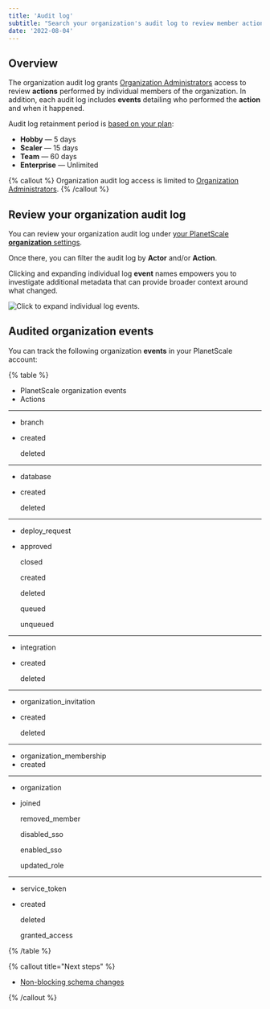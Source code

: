 ```yaml
---
title: 'Audit log'
subtitle: "Search your organization's audit log to review member actions and events."
date: '2022-08-04'
---
```


## Overview

The organization audit log grants [Organization Administrators](/docs/concepts/access-control#organization-administrator) access to review **actions** performed by individual members of the organization. In addition, each audit log includes **events** detailing who performed the **action** and when it happened.

Audit log retainment period is [based on your plan](/docs/concepts/billing#planetscale-plans):

- **Hobby** &mdash; 5 days
- **Scaler** &mdash; 15 days
- **Team** &mdash; 60 days
- **Enterprise** &mdash; Unlimited

{% callout %}
Organization audit log access is limited to [Organization Administrators](/docs/concepts/access-control#organization-administrator).
{% /callout %}

## Review your organization audit log

You can review your organization audit log under [your PlanetScale **organization** settings](https://app.planetscale.com/~/settings/audit-log).

Once there, you can filter the audit log by **Actor** and/or **Action**.

Clicking and expanding individual log **event** names empowers you to investigate additional metadata that can provide broader context around what changed.

![Click to expand individual log events.](/assets/docs/concepts/audit-log/event.png)

## Audited organization events

You can track the following organization **events** in your PlanetScale account:

{% table %}

- PlanetScale organization events
- Actions

---

- branch
- created

  deleted

---

- database
- created

  deleted

---

- deploy_request
- approved

  closed

  created

  deleted

  queued

  unqueued

---

- integration
- created

  deleted

---

- organization_invitation
- created

  deleted

---

- organization_membership
- created

---

- organization
- joined

  removed_member

  disabled_sso

  enabled_sso

  updated_role

---

- service_token
- created

  deleted

  granted_access

{% /table %}

{% callout title="Next steps" %}

- [Non-blocking schema changes](/docs/concepts/nonblocking-schema-changes)

{% /callout %}
